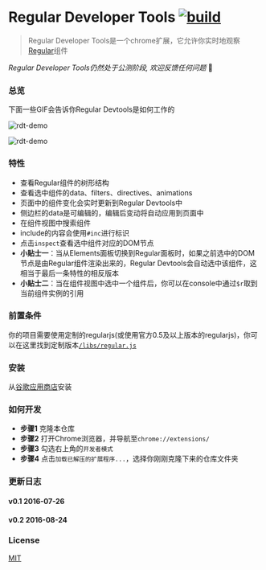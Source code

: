 # Regular Developer Tools [![build][build-image]][build-url]

> Regular Developer Tools是一个chrome扩展，它允许你实时地观察[Regular](http://regularjs.github.io/)组件

*Regular Developer Tools仍然处于公测阶段, 欢迎反馈任何问题* :clap:

### 总览

下面一些GIF会告诉你Regular Devtools是如何工作的

![rdt-demo](https://raw.githubusercontent.com/zxc0328/regular-devtools/master/gifs/rdt_demo_ss.gif)

![rdt-demo](https://raw.githubusercontent.com/zxc0328/regular-devtools/master/gifs/rdt_demo_dom_ss.gif)

### 特性

+ 查看Regular组件的树形结构
+ 查看选中组件的data、filters、directives、animations
+ 页面中的组件变化会实时更新到Regular Devtools中
+ 侧边栏的data是可编辑的，编辑后变动将自动应用到页面中
+ 在组件视图中搜索组件
+ include的内容会使用`#inc`进行标识
+ 点击`inspect`查看选中组件对应的DOM节点
+ **小贴士一**：当从Elements面板切换到Regular面板时，如果之前选中的DOM节点是由Regular组件渲染出来的，Regular Devtools会自动选中该组件，这相当于最后一条特性的相反版本
+ **小贴士二**：当在组件视图中选中一个组件后，你可以在console中通过`$r`取到当前组件实例的引用

### 前置条件

你的项目需要使用定制的regularjs(或使用官方0.5及以上版本的regularjs)，你可以在这里找到定制版本[`/libs/regular.js`](https://github.com/regularjs/regular-devtools/blob/master/lib/regular.js)

### 安装

从[谷歌应用商店](https://chrome.google.com/webstore/detail/regular-developer-tools/ehlcoecgkhfjffhmdhmhbjkjjpaecmam)安装

### 如何开发

+ **步骤1** 克隆本仓库
+ **步骤2** 打开Chrome浏览器，并导航至`chrome://extensions/`
+ **步骤3** 勾选右上角的`开发者模式`
+ **步骤4** 点击`加载已解压的扩展程序...`，选择你刚刚克隆下来的仓库文件夹

### 更新日志

#### v0.1 2016-07-26

#### v0.2 2016-08-24

### License

[MIT](https://github.com/regularjs/regular-devtools/blob/master/LICENSE)

[build-image]: https://img.shields.io/circleci/project/regularjs/regular-devtools/master.svg?style=flat-square
[build-url]: https://circleci.com/gh/regularjs/regular-devtools
